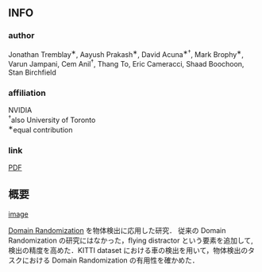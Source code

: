 ## INFO
### author
Jonathan Tremblay<sup>∗</sup>, 
Aayush Prakash<sup>∗</sup>, 
David Acuna<sup>∗†</sup>, 
Mark Brophy<sup>∗</sup>, 
Varun Jampani,
Cem Anil<sup>†</sup>, 
Thang To, 
Eric Cameracci, 
Shaad Boochoon, 
Stan Birchfield

### affiliation
NVIDIA\
<sup>†</sup>also University of Toronto\
<sup>∗</sup>equal contribution

### link
[PDF](http://openaccess.thecvf.com/content_cvpr_2018_workshops/papers/w14/Tremblay_Training_Deep_Networks_CVPR_2018_paper.pdf)


## 概要
[image](https://github.com/Yuchi713/paper_summary/blob/master/pic/Training%20Deep%20Networks%20with%20Synthetic%20Data%20Bridging%20the%20Reality%20Gap%20by%20Domain%20Randomization)

[Domain Randomization](https://github.com/Yuchi713/paper_summary/blob/master/sim2real/Domain%20Randomization%20for%20Transferring%20Deep%20Neural%20Networks%20from%20Simulation%20to%20the%20Real%20World.md) を物体検出に応用した研究． 従来の Domain Randomization の研究にはなかった，flying distractor という要素を追加して,検出の精度を高めた．KITTI dataset における車の検出を用いて，物体検出のタスクにおける Domain Randomization の有用性を確かめた．